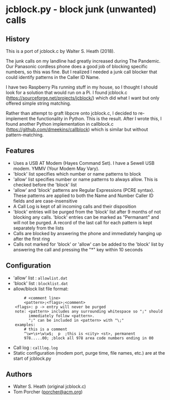 # jcblock.py - block junk (unwanted) calls

## History

This is a port of jcblock.c by Walter S. Heath (2018).

The junk calls on my landline had greatly increased during The Pandemic.  Our
Panasonic cordless phone does a good job of blocking specific numbers, so this
was fine.  But I realized I needed a junk call blocker that could identify
patterns in the Caller ID Name.

I have two Raspberry Pis running stuff in my house, so I thought I should look
for a solution that would run on a Pi.  I found jcblock.c
(https://sourceforge.net/projects/jcblock/) which did what I want but only
offered simple string matching.

Rather than attempt to graft libpcre onto jcblock.c, I decided to re-implement
the functionality in Python.  This is the result.  After I wrote this, I found
another Python implementation in callblock.c
(https://github.com/dmeekins/callblock) which is similar but without
pattern-matching.

## Features

* Uses a USB AT Modem (Hayes Command Set).
  I have a Sewell USB modem.  YMMV (Your Modem May Vary).
* 'block' list specifies which number or name patterns to block
* 'allow' list specifies number or name patterns to always allow.
  This is checked before the 'block' list
* 'allow' and 'block' patterns are Regular Expressions (PCRE syntax).
  These patterns are applied to both the Name and Number Caller ID fields and
  are case-insensitive
* A Call Log is kept of all incoming calls and their disposition
* 'block' entries will be purged from the 'block' list after 9 months of not
  blocking any calls.  'block' entries can be marked as "Permanant" and will
  not be purged.
  A record of the last call for each pattern is kept separately from the lists
* Calls are blocked by answering the phone and immediately hanging up after
  the first ring
* Calls not marked for 'block' or 'allow' can be added to the 'block' list by
  answering the call and pressing the "*" key within 10 seconds

## Configuration

* 'allow' list : `allowlist.dat`
* 'block' list : `blocklist.dat`
* allow/block list file format:
```
        # <comment line>
        <pattern>;<flags>;<comment>
    <flags>: p -> entry will never be purged
    note: <pattern> includes any surrounding whitespace so ";" should
          immediately follow <pattern>.
          ";" can be included in <pattern> with "\;"
    examples:
        # this is a comment
        ^\w+\s+\w\w$;  p  ;this is <city> <st>, permanent
        978.....00; ;block all 978 area code numbers ending in 00
```
* Call log : `calllog.log`
* Static configuration (modem port, purge time, file names, etc.) are at the
  start of jcblock.py

## Authors

* Walter S. Heath (original jcblock.c)
* Tom Porcher (porcher@acm.org)
